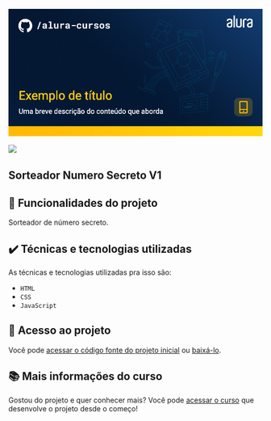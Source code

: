 
![Descricao da sua imagem](https://raw.githubusercontent.com/andreocunha/upload_files_test/main/exemplo-thumb.png)

![](https://img.shields.io/github/license/alura-cursos/android-com-kotlin-personalizando-ui)

## Sorteador Numero Secreto V1

## 🔨 Funcionalidades do projeto

Sorteador de número secreto.

## ✔️ Técnicas e tecnologias utilizadas

As técnicas e tecnologias utilizadas pra isso são:

- `HTML`
- `CSS`
- `JavaScript`


## 📁 Acesso ao projeto

Você pode [acessar o código fonte do projeto inicial](https://github.com/talilotarlison/sorteador-numero-secreto-v1-alura/) ou [baixá-lo](https://github.com/talilotarlison/sorteador-numero-secreto-v1-alura/).


## 📚 Mais informações do curso

Gostou do projeto e quer conhecer mais? Você pode [acessar o curso](#) que desenvolve o projeto desde o começo!

